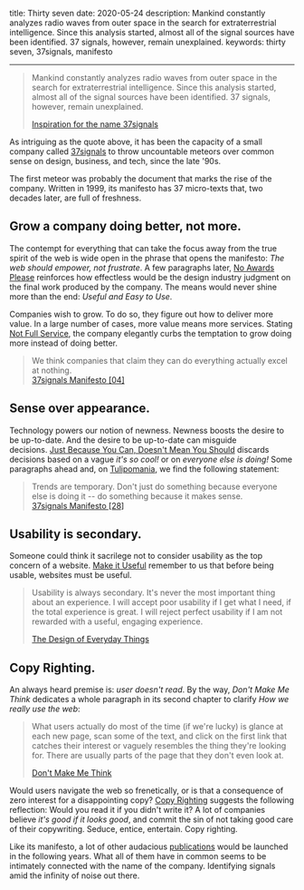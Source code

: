 title: Thirty seven
date: 2020-05-24
description: Mankind constantly analyzes radio waves from outer space in the search for extraterrestrial intelligence. Since this analysis started, almost all of the signal sources have been identified. 37 signals, however, remain unexplained.
keywords: thirty seven, 37signals, manifesto

---

> Mankind constantly analyzes radio waves from outer space in the search for extraterrestrial intelligence. Since this analysis started, almost all of the signal sources have been identified. 37 signals, however, remain unexplained.
>
> [Inspiration for the name 37signals](https://1999.37signals.com/33.html)

As intriguing as the quote above, it has been the capacity of a small company called [37signals](https://1999.37signals.com/) to throw uncountable meteors over common sense on design, business, and tech, since the late '90s.

The first meteor was probably the document that marks the rise of the company. Written in 1999, its manifesto has 37 micro-texts that, two decades later, are full of freshness.

## Grow a company doing better, not more.

The contempt for everything that can take the focus away from the true spirit of the web is wide open in the phrase that opens the manifesto: *The web should empower, not frustrate*. A few paragraphs later, [No Awards Please](https://1999.37signals.com/17.html) reinforces how effectless would be the design industry judgment on the final work produced by the company. The means would never shine more than the end: *Useful and Easy to Use*.

Companies wish to grow. To do so, they figure out how to deliver more value. In a large number of cases, more value means more services. Stating [Not Full Service](https://1999.37signals.com/04.html), the company elegantly curbs the temptation to grow doing more instead of doing better.

> We think companies that claim they can do everything actually excel at nothing.  
> [37signals Manifesto [04]](https://1999.37signals.com/04.html)

## Sense over appearance.

Technology powers our notion of newness. Newness boosts the desire to be up-to-date. And the desire to be up-to-date can misguide decisions. [Just Because You Can, Doesn't Mean You Should](https://1999.37signals.com/25.html) discards decisions based on a vague *it's so cool!* or on *everyone else is doing!* Some paragraphs ahead and, on [Tulipomania](https://1999.37signals.com/28.html), we find the following statement:

> Trends are temporary. Don't just do something because everyone else is doing it -- do something because it makes sense.  
> [37signals Manifesto [28]](https://1999.37signals.com/28.html)

## Usability is secondary.

Someone could think it sacrilege not to consider usability as the top concern of a website. [Make it Useful](https://1999.37signals.com/26.html) remember to us that before being usable, websites must be useful.

> Usability is always secondary. It's never the most important thing about an experience. I will accept poor usability if I get what I need, if the total experience is great. I will reject perfect usability if I am not rewarded with a useful, engaging experience.
>
> [The Design of Everyday Things](https://www.thriftbooks.com/w/the-design-of-everyday-things_donald-a-norman/246934/#isbn=0465050654&idiq=5238616)

## Copy Righting.

An always heard premise is: *user doesn't read*. By the way, *Don't Make Me Think* dedicates a whole paragraph in its second chapter to clarify *How we really use the web*:

> What users actually do most of the time (if we're lucky) is glance at each new page, scan some of the text, and click on the first link that catches their interest or vaguely resembles the thing they're looking for. There are usually parts of the page that they don't even look at.
>
> [Don't Make Me Think](https://www.thriftbooks.com/w/dont-make-me-think-a-common-sense-approach-to-web-usability-second-edition_steve-krug/249342/#isbn=0321965515&idiq=4441288)

Would users navigate the web so frenetically, or is that a consequence of zero interest for a disappointing copy? [Copy Righting](https://1999.37signals.com/11.html) suggests the following reflection: Would you read it if you didn't write it? A lot of companies believe *it's good if it looks good*, and commit the sin of not taking good care of their copywriting. Seduce, entice, entertain. Copy righting.

Like its manifesto, a lot of other audacious [publications](https://basecamp.com/books) would be launched in the following years. What all of them have in common seems to be intimately connected with the name of the company. Identifying signals amid the infinity of noise out there.
